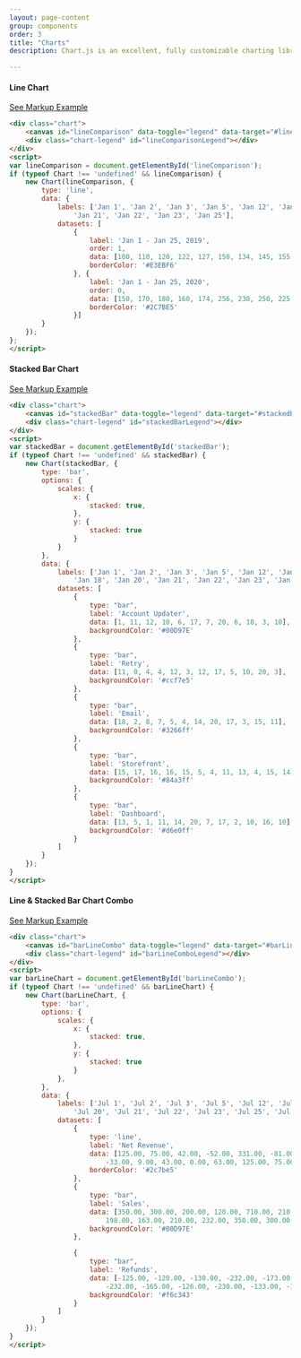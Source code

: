 ```yaml
---
layout: page-content
group: components
order: 3
title: "Charts"
description: Chart.js is an excellent, fully customizable charting library bundled with a custom theme and styling. See examples below and <a href="https://www.chartjs.org/" target="_blank">Chart.js</a> documenation for deep reference on chart integration.

---
```

<div class="card mb-5">
    <div class="card-header">
        <div>
            <h4 class="card-header-title">
            Line Chart
            </h4>
        </div>
        <div>
            </div>
        </div>
        <div class="card-body">
            <div class="chart">
                <canvas id="lineComparison" data-toggle="legend" data-target="#lineComparisonLegend"></canvas>
                <div class="chart-legend" id="lineComparisonLegend"></div>
            </div>
        </div>
<div class="card-footer">
    <a class="btn btn-white btn-sm" data-bs-toggle="collapse" href="#lineChartExample" role="button" aria-expanded="false" aria-controls="lineChartExample">
    See Markup Example
    </a>
    <div id="lineChartExample" class="collapse" markdown="1">

```html
<div class="chart">
    <canvas id="lineComparison" data-toggle="legend" data-target="#lineComparisonLegend"></canvas>
    <div class="chart-legend" id="lineComparisonLegend"></div>
</div>
<script>
var lineComparison = document.getElementById('lineComparison');
if (typeof Chart !== 'undefined' && lineComparison) {
    new Chart(lineComparison, {
        type: 'line',
        data: {
            labels: ['Jan 1', 'Jan 2', 'Jan 3', 'Jan 5', 'Jan 12', 'Jan 15', 'Jan 18', 'Jan 20',
                'Jan 21', 'Jan 22', 'Jan 23', 'Jan 25'],
            datasets: [
                {
                    label: 'Jan 1 - Jan 25, 2019',
                    order: 1,
                    data: [100, 110, 120, 122, 127, 150, 134, 145, 155, 130, 155, 145],
                    borderColor: '#E3EBF6'
                }, {
                    label: 'Jan 1 - Jan 25, 2020',
                    order: 0,
                    data: [150, 170, 180, 160, 174, 256, 230, 250, 225, 234, 240, 240],
                    borderColor: '#2C7BE5'
                }]
        }
    });
};
</script>
```
</div>
</div>
</div>

<div class="card mb-5">
    <div class="card-header">
        <div>
            <h4 class="card-header-title">
            Stacked Bar Chart
            </h4>
        </div>
        <div>
            </div>
        </div>
        <div class="card-body">
            <div class="chart">
                <canvas id="stackedBar" data-toggle="legend" data-target="#stackedBarLegend"></canvas>
                <div class="chart-legend" id="stackedBarLegend"></div>
            </div>
        </div>

<div class="card-footer">
    <a class="btn btn-white btn-sm" data-bs-toggle="collapse" href="#stackedBarChartExample" role="button" aria-expanded="false" aria-controls="stackedBarChartExample">
    See Markup Example
    </a>
    <div id="stackedBarChartExample" class="collapse" markdown="1">

```html
<div class="chart">
    <canvas id="stackedBar" data-toggle="legend" data-target="#stackedBarLegend"></canvas>
    <div class="chart-legend" id="stackedBarLegend"></div>
</div>
<script>
var stackedBar = document.getElementById('stackedBar');
if (typeof Chart !== 'undefined' && stackedBar) {
    new Chart(stackedBar, {
        type: 'bar',
        options: {
            scales: {
                x: {
                    stacked: true,
                },
                y: {
                    stacked: true
                }
            }
        },
        data: {
            labels: ['Jan 1', 'Jan 2', 'Jan 3', 'Jan 5', 'Jan 12', 'Jan 15',
                'Jan 18', 'Jan 20', 'Jan 21', 'Jan 22', 'Jan 23', 'Jan 25'],
            datasets: [
                {
                    type: "bar",
                    label: 'Account Updater',
                    data: [1, 11, 12, 10, 6, 17, 7, 20, 6, 18, 3, 10],
                    backgroundColor: '#00D97E'
                },
                {
                    type: "bar",
                    label: 'Retry',
                    data: [11, 0, 4, 4, 12, 3, 12, 17, 5, 10, 20, 3],
                    backgroundColor: '#ccf7e5'
                },
                {
                    type: "bar",
                    label: 'Email',
                    data: [18, 2, 8, 7, 5, 4, 14, 20, 17, 3, 15, 11],
                    backgroundColor: '#3266ff'
                },
                {
                    type: "bar",
                    label: 'Storefront',
                    data: [15, 17, 16, 16, 15, 5, 4, 11, 13, 4, 15, 14],
                    backgroundColor: '#84a3ff'
                },
                {
                    type: "bar",
                    label: 'Dashboard',
                    data: [13, 5, 1, 11, 14, 20, 7, 17, 2, 10, 16, 10],
                    backgroundColor: '#d6e0ff'
                }
            ]
        }
    });
}
</script>
```
</div>
</div>
</div>

<div class="card">
<div class="card-header">
  <div>
    <h4 class="card-header-title">
      Line & Stacked Bar Chart Combo
    </h4>
  </div>
   <div>
    </div>
</div>
<div class="card-body">
    <div class="chart">
        <canvas id="barLineCombo" data-toggle="legend" data-target="#barLineComboLegend"></canvas>
        <div class="chart-legend" id="barLineComboLegend"></div>
    </div>
</div>
<div class="card-footer">
    <a class="btn btn-white btn-sm" data-bs-toggle="collapse" href="#comboChartExample" role="button" aria-expanded="false" aria-controls="comboChartExample">
    See Markup Example
    </a>
    <div id="comboChartExample" class="collapse" markdown="1">

```html
<div class="chart">
    <canvas id="barLineCombo" data-toggle="legend" data-target="#barLineCombo"></canvas>
    <div class="chart-legend" id="barLineComboLegend"></div>
</div>
<script>
var barLineChart = document.getElementById('barLineCombo');
if (typeof Chart !== 'undefined' && barLineChart) {
    new Chart(barLineChart, {
        type: 'bar',
        options: {
            scales: {
                x: {
                    stacked: true,
                },
                y: {
                    stacked: true
                }
            },
        },
        data: {
            labels: ['Jul 1', 'Jul 2', 'Jul 3', 'Jul 5', 'Jul 12', 'Jul 15', 'Jul 18',
                'Jul 20', 'Jul 21', 'Jul 22', 'Jul 23', 'Jul 25', 'Jul 27', 'Jul 29', 'Jul 31'],
            datasets: [
                {
                    type: 'line',
                    label: 'Net Revenue',
                    data: [125.00, 75.00, 42.00, -52.00, 331.00, -81.00, -28.00,
                        -33.00, 9.00, 43.00, 0.00, 63.00, 125.00, 75.00, 42.00],
                    borderColor: '#2c7be5'
                },
                {
                    type: "bar",
                    label: 'Sales',
                    data: [350.00, 300.00, 200.00, 120.00, 710.00, 210.00, 148.00, 136.00,
                        198.00, 163.00, 210.00, 232.00, 350.00, 300.00, 200.00],
                    backgroundColor: '#00D97E'
                },

                {
                    type: "bar",
                    label: 'Refunds',
                    data: [-125.00, -120.00, -130.00, -232.00, -173.00, -363.00, -332.00,
                        -232.00, -165.00, -126.00, -230.00, -133.00, -125.00, -120.00, -130.00],
                    backgroundColor: '#f6c343'
                }
            ]
        }
    });
}
</script>
```
</div>
</div>
</div>
